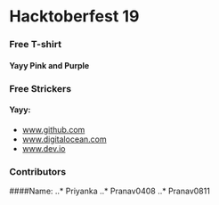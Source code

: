 # Hacktoberfest 19

### Free T-shirt
#### Yayy Pink and Purple

### Free Strickers
#### Yayy: 	
* www.github.com
* www.digitalocean.com
* www.dev.io

### Contributors
####Name:
..* Priyanka
..* Pranav0408
..* Pranav0811
